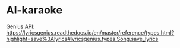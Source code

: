 # AI-karaoke
Genius API: https://lyricsgenius.readthedocs.io/en/master/reference/types.html?highlight=save%3Alyrics#lyricsgenius.types.Song.save_lyrics
